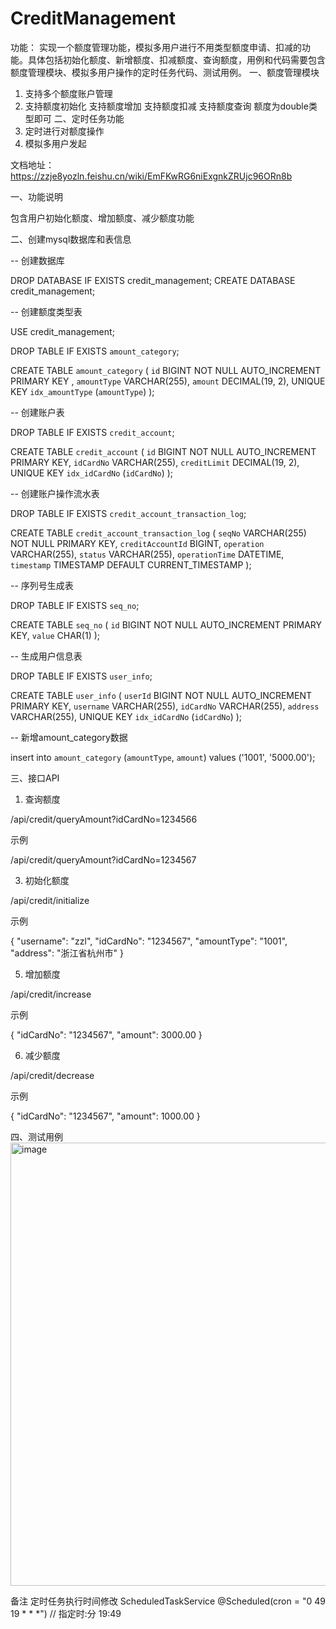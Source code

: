 # CreditManagement

功能： 实现一个额度管理功能，模拟多用户进行不用类型额度申请、扣减的功能。具体包括初始化额度、新增额度、扣减额度、查询额度，用例和代码需要包含额度管理模块、模拟多用户操作的定时任务代码、测试用例。
一、额度管理模块
1.   支持多个额度账户管理
2.   支持额度初始化
     支持额度增加
     支持额度扣减
     支持额度查询
     额度为double类型即可
     二、定时任务功能
1.    定时进行对额度操作
2.   模拟多用户发起


文档地址：https://zzje8yozln.feishu.cn/wiki/EmFKwRG6niExgnkZRUjc96ORn8b


一、功能说明

包含用户初始化额度、增加额度、减少额度功能

二、创建mysql数据库和表信息

-- 创建数据库

DROP DATABASE IF EXISTS credit_management;
CREATE DATABASE credit_management;


-- 创建额度类型表

USE credit_management;

DROP TABLE IF EXISTS `amount_category`;

CREATE TABLE `amount_category` (
    `id` BIGINT NOT NULL AUTO_INCREMENT PRIMARY KEY ,
    `amountType` VARCHAR(255),
    `amount` DECIMAL(19, 2),
    UNIQUE KEY `idx_amountType` (`amountType`)
);

-- 创建账户表

DROP TABLE IF EXISTS `credit_account`;

CREATE TABLE `credit_account` (
    `id` BIGINT NOT NULL AUTO_INCREMENT PRIMARY KEY,
    `idCardNo` VARCHAR(255),
    `creditLimit` DECIMAL(19, 2),
    UNIQUE KEY `idx_idCardNo` (`idCardNo`)
);

-- 创建账户操作流水表

DROP TABLE IF EXISTS `credit_account_transaction_log`;

CREATE TABLE `credit_account_transaction_log` (
    `seqNo` VARCHAR(255) NOT NULL PRIMARY KEY,
    `creditAccountId` BIGINT,
    `operation` VARCHAR(255),
    `status` VARCHAR(255),
    `operationTime` DATETIME,
    `timestamp` TIMESTAMP DEFAULT CURRENT_TIMESTAMP
);

-- 序列号生成表

DROP TABLE IF EXISTS `seq_no`;

CREATE TABLE `seq_no` (
    `id` BIGINT NOT NULL AUTO_INCREMENT PRIMARY KEY,
    `value` CHAR(1)
);

-- 生成用户信息表

DROP TABLE IF EXISTS `user_info`;

CREATE TABLE `user_info` (
    `userId` BIGINT NOT NULL AUTO_INCREMENT PRIMARY KEY,
    `username` VARCHAR(255),
    `idCardNo` VARCHAR(255),
    `address` VARCHAR(255),
    UNIQUE KEY `idx_idCardNo` (`idCardNo`)
);

-- 新增amount_category数据

insert into `amount_category` (`amountType`, `amount`) values ('1001', '5000.00');

三、接口API

1. 查询额度

/api/credit/queryAmount?idCardNo=1234566

示例

/api/credit/queryAmount?idCardNo=1234567

3. 初始化额度

/api/credit/initialize

示例

{
    "username": "zzl",
    "idCardNo": "1234567",
    "amountType": "1001",
    "address": "浙江省杭州市"
}

5. 增加额度

/api/credit/increase

示例

{
    "idCardNo": "1234567",
    "amount": 3000.00
}

6. 减少额度

/api/credit/decrease

示例

{
    "idCardNo": "1234567",
    "amount": 1000.00
}

四、测试用例
<img width="709" alt="image" src="https://github.com/user-attachments/assets/049cc45c-315c-4ad2-ad93-e0c58f80ec62">


备注
定时任务执行时间修改
ScheduledTaskService 
@Scheduled(cron = "0 49 19 * * *") // 指定时:分 19:49
